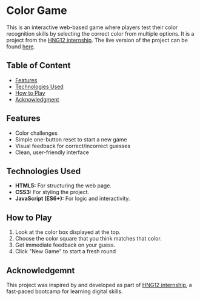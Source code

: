 # Color Game

This is an interactive web-based game where players test their color recognition skills by selecting the correct color from multiple options. It is a project from the [HNG12 internship](https://hng.tech/internship). The live version of the project can be found [here](https://color-game-estheromonos-projects.vercel.app/).

## Table of Content

- [Features](#features)
- [Technologies Used](#technologies-used)
- [How to Play](#how-to-play)
- [Acknowledgment](#acknowledgment)

## Features

- Color challenges
- Simple one-button reset to start a new game
- Visual feedback for correct/incorrect guesses
- Clean, user-friendly interface

## Technologies Used

- **HTML5:** For structuring the web page.
- **CSS3:** For styling the project.
- **JavaScript (ES6+):** For logic and interactivity.

## How to Play

1. Look at the color box displayed at the top.
2. Choose the color square that you think matches that color.
3. Get immediate feedback on your guess.
4. Click "New Game" to start a fresh round

## Acknowledgemnt

This project was inspired by and developed as part of [HNG12 internship](https://hng.tech/internship), a fast-paced bootcamp for learning digital skills.
